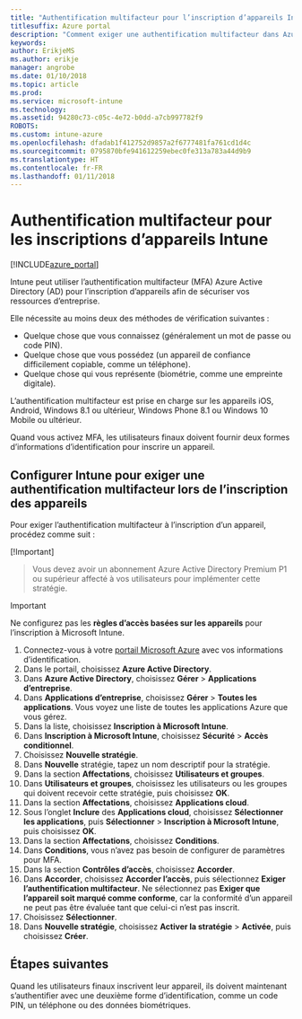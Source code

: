 ```yaml
---
title: "Authentification multifacteur pour l’inscription d’appareils Intune"
titlesuffix: Azure portal
description: "Comment exiger une authentification multifacteur dans Azure AD pour l’inscription d’appareils."
keywords: 
author: ErikjeMS
ms.author: erikje
manager: angrobe
ms.date: 01/10/2018
ms.topic: article
ms.prod: 
ms.service: microsoft-intune
ms.technology: 
ms.assetid: 94280c73-c05c-4e72-b0dd-a7cb997782f9
ROBOTS: 
ms.custom: intune-azure
ms.openlocfilehash: dfadab1f412752d9857a2f6777481fa761cd1d4c
ms.sourcegitcommit: 0795870bfe941612259ebec0fe313a783a44d9b9
ms.translationtype: HT
ms.contentlocale: fr-FR
ms.lasthandoff: 01/11/2018
---
```

# <a name="multi-factor-authentication-for-intune-device-enrollments"></a>Authentification multifacteur pour les inscriptions d’appareils Intune

[!INCLUDE[azure_portal](./includes/azure_portal.md)]

Intune peut utiliser l’authentification multifacteur (MFA) Azure Active Directory (AD) pour l’inscription d’appareils afin de sécuriser vos ressources d’entreprise.

Elle nécessite au moins deux des méthodes de vérification suivantes :

- Quelque chose que vous connaissez (généralement un mot de passe ou code PIN).
- Quelque chose que vous possédez (un appareil de confiance difficilement copiable, comme un téléphone).
- Quelque chose qui vous représente (biométrie, comme une empreinte digitale).

L’authentification multifacteur est prise en charge sur les appareils iOS, Android, Windows 8.1 ou ultérieur, Windows Phone 8.1 ou Windows 10 Mobile ou ultérieur.

Quand vous activez MFA, les utilisateurs finaux doivent fournir deux formes d’informations d’identification pour inscrire un appareil.

## <a name="configure-intune-to-require-multi-factor-authentication-at-device-enrollment"></a>Configurer Intune pour exiger une authentification multifacteur lors de l’inscription des appareils

Pour exiger l’authentification multifacteur à l’inscription d’un appareil, procédez comme suit :

[!Important]
>Vous devez avoir un abonnement Azure Active Directory Premium P1 ou supérieur affecté à vos utilisateurs pour implémenter cette stratégie.

>[!Important]
>Ne configurez pas les **règles d’accès basées sur les appareils** pour l’inscription à Microsoft Intune.

1. Connectez-vous à votre [portail Microsoft Azure](https://portal.azure.com) avec vos informations d’identification.
2. Dans le portail, choisissez **Azure Active Directory**.
2. Dans **Azure Active Directory**, choisissez **Gérer** > **Applications d’entreprise**.
3. Dans **Applications d’entreprise**, choisissez **Gérer** > **Toutes les applications**. Vous voyez une liste de toutes les applications Azure que vous gérez.
3. Dans la liste, choisissez **Inscription à Microsoft Intune**.
4. Dans **Inscription à Microsoft Intune**, choisissez **Sécurité** > **Accès conditionnel**.
5. Choisissez **Nouvelle stratégie**.
6. Dans **Nouvelle** stratégie, tapez un nom descriptif pour la stratégie.
7. Dans la section **Affectations**, choisissez **Utilisateurs et groupes**.
8. Dans **Utilisateurs et groupes**, choisissez les utilisateurs ou les groupes qui doivent recevoir cette stratégie, puis choisissez **OK**.
9. Dans la section **Affectations**, choisissez **Applications cloud**.
10. Sous l’onglet **Inclure** des **Applications cloud**, choisissez **Sélectionner les applications**, puis **Sélectionner** > **Inscription à Microsoft Intune**, puis choisissez **OK**.
11. Dans la section **Affectations**, choisissez **Conditions**.
12. Dans **Conditions**, vous n’avez pas besoin de configurer de paramètres pour MFA.
13. Dans la section **Contrôles d’accès**, choisissez **Accorder**.
14. Dans **Accorder**, choisissez **Accorder l’accès**, puis sélectionnez **Exiger l’authentification multifacteur**.
    Ne sélectionnez pas **Exiger que l’appareil soit marqué comme conforme**, car la conformité d’un appareil ne peut pas être évaluée tant que celui-ci n’est pas inscrit.
15. Choisissez **Sélectionner**.
16. Dans **Nouvelle stratégie**, choisissez **Activer la stratégie** > **Activée**, puis choisissez **Créer**.



## <a name="next-steps"></a>Étapes suivantes

Quand les utilisateurs finaux inscrivent leur appareil, ils doivent maintenant s’authentifier avec une deuxième forme d’identification, comme un code PIN, un téléphone ou des données biométriques.
